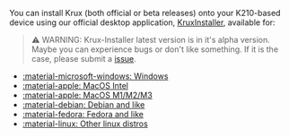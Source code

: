 You can install Krux (both official or beta releases) onto your K210-based device using our
official desktop application, [KruxInstaller](https://github.com/selfcustody/krux-installer),
available for:

> ⚠️  WARNING: Krux-Installer latest version is in it's alpha version. Maybe you can experience
> bugs or don't like something. If it is the case, please submit a
[issue](https://github.com/selfcustody/krux-installer/issues).

- [:material-microsoft-windows: Windows](./windows.en.md)
- [:material-apple: MacOS Intel](./macos-intel.en.md)
- [:material-apple: MacOS M1/M2/M3](./macos-arm64.en.md)
- [:material-debian: Debian and like](./debian-like.en.md)
- [:material-fedora: Fedora and like](./fedora-like.en.md)
- [:material-linux: Other linux distros](./other-linux-distro.en.md)

